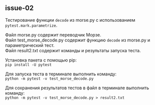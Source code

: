 ## issue-02
Тестирование функции `decode` из morse.py с использованием `pytest.mark.parametrize`.

Файл morse.py содержит переводчик Морзе.   
Файл test_morse_decode.py содержит функцию `decode` из morse.py и параметрический тест.    
Файл result2.txt содержит команды и результаты запуска теста.    

Установка пакета с помощью pip:  
`pip install -U pytest`  

Для запуска теста в терминале выполнить команду:  
`python -m pytest -v test_morse_decode.py`

Для сохранения результатов тестов в файл в терминале выполнить команду:  
`python -m pytest -v test_morse_decode.py > result2.txt`

